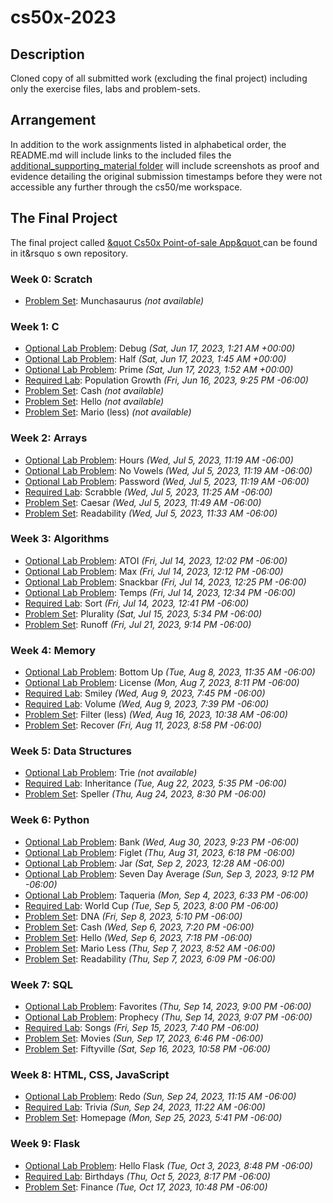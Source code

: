 # cs50x-2023


## Description 
Cloned copy of all submitted work (excluding the final project) including only the exercise files, labs and problem-sets.


## Arrangement
In addition to the work assignments listed in alphabetical order, the README.md will include links to the included files  the [additional_supporting_material folder](https://github.com/donLucho/cs50x-2023/tree/main/additional_supporting_material) will include screenshots as proof and evidence detailing the original submission timestamps before they were not accessible any further through the cs50/me workspace.


## The Final Project
The final project called [&quot Cs50x Point-of-sale App&quot ](https://github.com/donLucho/cs50x-point-of-sale-app "link to cs50x POS App") can be found in it&rsquo s own repository.


### Week 0: Scratch
  * [Problem Set](https://github.com/donLucho/cs50x-2023/tree/main/additional_munchasaurus): Munchasaurus *(not available)*


### Week 1: C
  * [Optional Lab Problem](https://github.com/donLucho/cs50x-2023/tree/main/debug): Debug *(Sat, Jun 17, 2023, 1:21 AM +00:00)*
  * [Optional Lab Problem](https://github.com/donLucho/cs50x-2023/tree/main/half): Half *(Sat, Jun 17, 2023, 1:45 AM +00:00)*
  * [Optional Lab Problem](https://github.com/donLucho/cs50x-2023/tree/main/prime): Prime *(Sat, Jun 17, 2023, 1:52 AM +00:00)*
  * [Required Lab](https://github.com/donLucho/cs50x-2023/tree/main/population): Population Growth *(Fri, Jun 16, 2023, 9:25 PM -06:00)*
  * [Problem Set](https://github.com/donLucho/cs50x-2023/tree/main/cash): Cash *(not available)*
  * [Problem Set](https://github.com/donLucho/cs50x-2023/tree/main/hello): Hello *(not available)*
  * [Problem Set](https://github.com/donLucho/cs50x-2023/tree/main/mario-less): Mario (less) *(not available)*


### Week 2: Arrays
  * [Optional Lab Problem](https://github.com/donLucho/cs50x-2023/tree/main/hours): Hours *(Wed, Jul 5, 2023, 11:19 AM -06:00)*
  * [Optional Lab Problem](https://github.com/donLucho/cs50x-2023/tree/main/no-vowels): No Vowels *(Wed, Jul 5, 2023, 11:19 AM -06:00)*
  * [Optional Lab Problem](https://github.com/donLucho/cs50x-2023/tree/main/password): Password *(Wed, Jul 5, 2023, 11:19 AM -06:00)*
  * [Required Lab](https://github.com/donLucho/cs50x-2023/tree/main/scrabble): Scrabble *(Wed, Jul 5, 2023, 11:25 AM -06:00)*
  * [Problem Set](https://github.com/donLucho/cs50x-2023/tree/main/caesar): Caesar *(Wed, Jul 5, 2023, 11:49 AM -06:00)*
  * [Problem Set](https://github.com/donLucho/cs50x-2023/tree/main/readability): Readability *(Wed, Jul 5, 2023, 11:33 AM -06:00)*


### Week 3: Algorithms
  * [Optional Lab Problem](https://github.com/donLucho/cs50x-2023/tree/main/atoi): ATOI *(Fri, Jul 14, 2023, 12:02 PM -06:00)*
  * [Optional Lab Problem](https://github.com/donLucho/cs50x-2023/tree/main/max): Max *(Fri, Jul 14, 2023, 12:12 PM -06:00)*
  * [Optional Lab Problem](https://github.com/donLucho/cs50x-2023/tree/main/snackbar): Snackbar *(Fri, Jul 14, 2023, 12:25 PM -06:00)*
  * [Optional Lab Problem](https://github.com/donLucho/cs50x-2023/tree/main/temps): Temps *(Fri, Jul 14, 2023, 12:34 PM -06:00)*
  * [Required Lab](https://github.com/donLucho/cs50x-2023/tree/main/sort): Sort *(Fri, Jul 14, 2023, 12:41 PM -06:00)*
  * [Problem Set](https://github.com/donLucho/cs50x-2023/tree/main/plurality): Plurality *(Sat, Jul 15, 2023, 5:34 PM -06:00)*
  * [Problem Set](https://github.com/donLucho/cs50x-2023/tree/main/runoff): Runoff *(Fri, Jul 21, 2023, 9:14 PM -06:00)*


### Week 4: Memory
  * [Optional Lab Problem](https://github.com/donLucho/cs50x-2023/tree/main/bottomup): Bottom Up *(Tue, Aug 8, 2023, 11:35 AM -06:00)*
  * [Optional Lab Problem](https://github.com/donLucho/cs50x-2023/tree/main/license): License *(Mon, Aug 7, 2023, 8:11 PM -06:00)*
  * [Required Lab](https://github.com/donLucho/cs50x-2023/tree/main/smiley): Smiley *(Wed, Aug 9, 2023, 7:45 PM -06:00)*
  * [Required Lab](https://github.com/donLucho/cs50x-2023/tree/main/volume): Volume *(Wed, Aug 9, 2023, 7:39 PM -06:00)*
  * [Problem Set](https://github.com/donLucho/cs50x-2023/tree/main/filter-less): Filter (less) *(Wed, Aug 16, 2023, 10:38 AM -06:00)*
  * [Problem Set](https://github.com/donLucho/cs50x-2023/tree/main/recover): Recover *(Fri, Aug 11, 2023, 8:58 PM -06:00)*


### Week 5: Data Structures
  * [Optional Lab Problem](https://github.com/donLucho/cs50x-2023/tree/main/trie): Trie *(not available)*
  * [Required Lab](https://github.com/donLucho/cs50x-2023/tree/main/inheritance): Inheritance *(Tue, Aug 22, 2023, 5:35 PM -06:00)*
  * [Problem Set](https://github.com/donLucho/cs50x-2023/tree/main/speller): Speller *(Thu, Aug 24, 2023, 8:30 PM -06:00)*


### Week 6: Python
  * [Optional Lab Problem](https://github.com/donLucho/cs50x-2023/tree/main/bank): Bank *(Wed, Aug 30, 2023, 9:23 PM -06:00)*
  * [Optional Lab Problem](https://github.com/donLucho/cs50x-2023/tree/main/figlet): Figlet *(Thu, Aug 31, 2023, 6:18 PM -06:00)*
  * [Optional Lab Problem](https://github.com/donLucho/cs50x-2023/tree/main/jar): Jar *(Sat, Sep 2, 2023, 12:28 AM -06:00)*
  * [Optional Lab Problem](https://github.com/donLucho/cs50x-2023/tree/main/seven-day-average): Seven Day Average *(Sun, Sep 3, 2023, 9:12 PM -06:00)*
  * [Optional Lab Problem](https://github.com/donLucho/cs50x-2023/tree/main/taqueria): Taqueria *(Mon, Sep 4, 2023, 6:33 PM -06:00)*
  * [Required Lab](https://github.com/donLucho/cs50x-2023/tree/main/world-cup): World Cup *(Tue, Sep 5, 2023, 8:00 PM -06:00)*
  * [Problem Set](https://github.com/donLucho/cs50x-2023/tree/main/dna): DNA *(Fri, Sep 8, 2023, 5:10 PM -06:00)*
  * [Problem Set](https://github.com/donLucho/cs50x-2023/tree/main/sentimental-cash): Cash *(Wed, Sep 6, 2023, 7:20 PM -06:00)*
  * [Problem Set](https://github.com/donLucho/cs50x-2023/tree/main/sentimental-hello): Hello *(Wed, Sep 6, 2023, 7:18 PM -06:00)*
  * [Problem Set](https://github.com/donLucho/cs50x-2023/tree/main/sentimental-mario-less): Mario Less *(Thu, Sep 7, 2023, 8:52 AM -06:00)*
  * [Problem Set](https://github.com/donLucho/cs50x-2023/tree/main/sentimental-readability): Readability *(Thu, Sep 7, 2023, 6:09 PM -06:00)*


### Week 7: SQL
  * [Optional Lab Problem](https://github.com/donLucho/cs50x-2023/tree/main/favorites): Favorites *(Thu, Sep 14, 2023, 9:00 PM -06:00)*
  * [Optional Lab Problem](https://github.com/donLucho/cs50x-2023/tree/main/prophecy): Prophecy *(Thu, Sep 14, 2023, 9:07 PM -06:00)*
  * [Required Lab](https://github.com/donLucho/cs50x-2023/tree/main/songs): Songs *(Fri, Sep 15, 2023, 7:40 PM -06:00)*
  * [Problem Set](https://github.com/donLucho/cs50x-2023/tree/main/movies): Movies *(Sun, Sep 17, 2023, 6:46 PM -06:00)*
  * [Problem Set](https://github.com/donLucho/cs50x-2023/tree/main/fiftyville): Fiftyville *(Sat, Sep 16, 2023, 10:58 PM -06:00)*


### Week 8: HTML, CSS, JavaScript
  * [Optional Lab Problem](https://github.com/donLucho/cs50x-2023/tree/main/redo): Redo *(Sun, Sep 24, 2023, 11:15 AM -06:00)*
  * [Required Lab](https://github.com/donLucho/cs50x-2023/tree/main/trivia): Trivia *(Sun, Sep 24, 2023, 11:22 AM -06:00)*
  * [Problem Set](https://github.com/donLucho/cs50x-2023/tree/main/homepage): Homepage *(Mon, Sep 25, 2023, 5:41 PM -06:00)*


### Week 9: Flask
  * [Optional Lab Problem](https://github.com/donLucho/cs50x-2023/tree/main/helloflask): Hello Flask *(Tue, Oct 3, 2023, 8:48 PM -06:00)*
  * [Required Lab](https://github.com/donLucho/cs50x-2023/tree/main/birthdays): Birthdays *(Thu, Oct 5, 2023, 8:17 PM -06:00)*
  * [Problem Set](https://github.com/donLucho/cs50x-2023/tree/main/finance): Finance *(Tue, Oct 17, 2023, 10:48 PM -06:00)*

